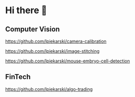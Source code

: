 # Hi there 👋

## Computer Vision
https://github.com/lpiekarski/camera-calibration

https://github.com/lpiekarski/image-stitching

https://github.com/lpiekarski/mouse-embryo-cell-detection

## FinTech
https://github.com/lpiekarski/algo-trading
